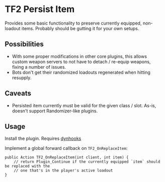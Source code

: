 # TF2 Persist Item

Provides some basic functionality to preserve currently equipped, non-loadout items.
Probably should be gutting it for your own setups.

## Possibilities

- With some proper modifications in other core plugins, this allows custom weapon servers to not
have to detach / re-equip weapons, fixing a number of issues.
- Bots don't get their randomized loadouts regenerated when hitting resupply.

## Caveats

- Persisted item currently must be valid for the given class / slot.  As-is, doesn't support
Randomizer-like plugins.

## Usage

Install the plugin.  Requires [dynhooks][]

Implement a global forward callback on `TF2_OnReplaceItem`:

```
public Action TF2_OnReplaceItem(int client, int item) {
	// return Plugin_Continue if the currently equipped `item` should be replaced with the
	// one that's in the player's active loadout
}
```

[dynhooks]: https://forums.alliedmods.net/showpost.php?p=2588686&postcount=589
